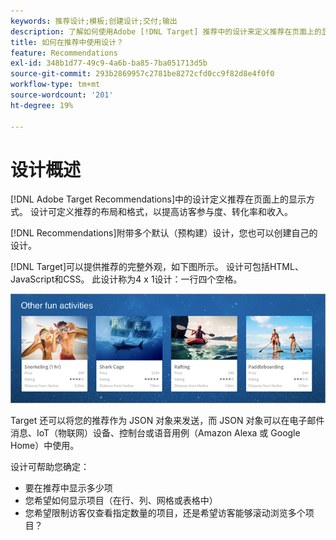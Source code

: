 ```yaml
---
keywords: 推荐设计;模板;创建设计;交付;输出
description: 了解如何使用Adobe [!DNL Target] 推荐中的设计来定义推荐在页面上的显示方式（1X4、1X6、2X2等）。
title: 如何在推荐中使用设计？
feature: Recommendations
exl-id: 348b1d77-49c9-4a6b-ba85-7ba051713d5b
source-git-commit: 293b2869957c2781be8272cfd0cc9f82d8e4f0f0
workflow-type: tm+mt
source-wordcount: '201'
ht-degree: 19%

---
```


# 设计概述

[!DNL Adobe Target Recommendations]中的设计定义推荐在页面上的显示方式。 设计可定义推荐的布局和格式，以提高访客参与度、转化率和收入。

[!DNL Recommendations]附带多个默认（预构建）设计，您也可以创建自己的设计。

[!DNL Target]可以提供推荐的完整外观，如下图所示。 设计可包括HTML、JavaScript和CSS。 此设计称为4 x 1设计：一行四个空格。

![velocity_example图像](assets/velocity_example.png)

Target 还可以将您的推荐作为 JSON 对象来发送，而 JSON 对象可以在电子邮件消息、IoT（物联网）设备、控制台或语音用例（Amazon Alexa 或 Google Home）中使用。

设计可帮助您确定：

* 要在推荐中显示多少项
* 您希望如何显示项目（在行、列、网格或表格中）
* 您希望限制访客仅查看指定数量的项目，还是希望访客能够滚动浏览多个项目？

